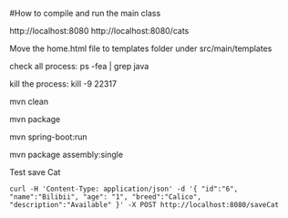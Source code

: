 #How to compile and run the main class

http://localhost:8080
http://localhost:8080/cats

Move the home.html file to templates folder under src/main/templates

check all process:
ps -fea | grep java

kill the process:
kill -9 22317


mvn clean

mvn package

mvn spring-boot:run

mvn package assembly:single  


Test save Cat

```
curl -H 'Content-Type: application/json' -d '{ "id":"6", "name":"Bilibii", "age": "1", "breed":"Calico", "description":"Available" }' -X POST http://localhost:8080/saveCat
```




